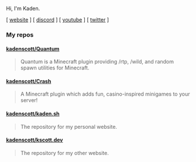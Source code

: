Hi, I'm Kaden.

\[ [website](https://kaden.sh) \]  \[ [discord](https://chat.ksc.sh) \]  \[ [youtube](https://yt.ksc.sh) \]  \[ [twitter](https://twitter.com/bluelyDev) \]

### My repos

#### [kadenscott/Quantum](https://github.com/kadenscott/Quantum)

> Quantum is a Minecraft plugin providing /rtp, /wild, and random spawn utilities for Minecraft.

#### [kadenscott/Crash](https://github.com/kadenscott/Crash)

> A Minecraft plugin which adds fun, casino-inspired minigames to your server!

#### [kadenscott/kaden.sh](https://github.com/kadenscott/kaden.sh)

> The repository for my personal website.

#### [kadenscott/kscott.dev](https://github.com/kadenscott/kscott.dev)

> The repository for my other website.
